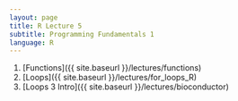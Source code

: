 ```yaml
---
layout: page
title: R Lecture 5
subtitle: Programming Fundamentals 1
language: R
---
```


1) [Functions]({{ site.baseurl }}/lectures/functions)
2) [Loops]({{ site.baseurl }}/lectures/for_loops_R)
3) [Loops 3 Intro]({{ site.baseurl }}/lectures/bioconductor)

